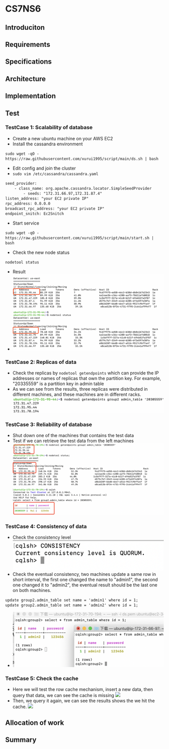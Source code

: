 # CS7NS6

## Introduciton
## Requirements
## Specifications
## Architecture
## Implementation
## Test
### TestCase 1: Scalability of database
* Create a new ubuntu machine on your AWS EC2
* Install the cassandra environment
```
sudo wget -qO - https://raw.githubusercontent.com/xurui1995/script/main/ds.sh | bash
```
* Edit config and join the cluster
* `sudo vim /etc/cassandra/cassandra.yaml `
```
seed_provider:
    - class_name: org.apache.cassandra.locator.SimpleSeedProvider
        - seeds: "172.31.66.97,172.31.87.4"
listen_address: "your EC2 private IP"
rpc_address: 0.0.0.0
broadcast_rpc_address: "your EC2 private IP"
endpoint_snitch: Ec2Snitch
```
* Start service
```
sudo wget -qO - https://raw.githubusercontent.com/xurui1995/script/main/start.sh | bash
```
* Check the new node status
```
nodetool status
```
* Result
* ![](https://github.com/CS7NS6-GROUP2/BookingJourney/blob/main/images/test1.png?raw=true)
### TestCase 2: Replicas of data
* Check the replicas by `nodetool getendpoints` which can provide the IP addresses or names of replicas that own the partition key. For example, "20335559" is a partition key in admin table
* As we can see from the results, three replicas were distributed in different machines, and these machines are in different racks.
![](https://github.com/CS7NS6-GROUP2/BookingJourney/blob/main/images/test2.png?raw=true)

### TestCase 3: Reliability of database
* Shut down one of the machines that contains the test data
* Test if we can retrieve the test data from the left machines
![](https://github.com/CS7NS6-GROUP2/BookingJourney/blob/main/images/test3.png?raw=true)



### TestCase 4: Consistency of data
* Check the consistency level
![](https://github.com/CS7NS6-GROUP2/BookingJourney/blob/main/images/test4-1.png?raw=true)
* Check the eventual consistency, two machines update a same row in short interval, the first one changed the 
name to "admin1", the second one changed it to "admin2", the eventual result should be the last one on both machines. 
```
update group2.admin_table set name = 'admin1' where id = 1;
update group2.admin_table set name = 'admin2' where id = 1;
```
* ![](https://github.com/CS7NS6-GROUP2/BookingJourney/blob/main/images/test4-2.png?raw=true)
### TestCase 5: Check the cache
* Here we will test the row cache mechanism, insert a new data, then query that data, we can see the cache is missing
![](https://github.com/CS7NS6-GROUP2/BookingJourney/blob/main/images/test5-1.png?raw=true)
* Then, we query it again, we can see the results shows the we hit the cache.
![](https://github.com/CS7NS6-GROUP2/BookingJourney/blob/main/images/test5-2.png?raw=true)
## Allocation of work
## Summary

